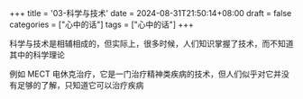 +++
title = '03-科学与技术'
date = 2024-08-31T21:50:14+08:00
draft = false
categories = ["心中的话"]
tags = ["心中的话"]
+++

科学与技术是相辅相成的，但实际上，很多时候，人们知识掌握了技术，而不知道其中的科学理论

例如 MECT 电休克治疗，它是一门治疗精神类疾病的技术，但人们似乎对它并没有足够的了解，只知道它可以治疗疾病